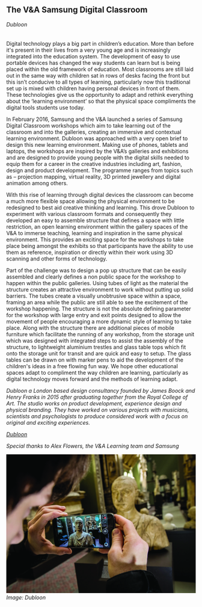 ## The V&A Samsung Digital Classroom

_Dubloon_
<br />
<br />
<br />
Digital technology plays a big part in children’s education. More than before it's present in their lives from a very young age and is increasingly integrated into the education system. The development of easy to use portable devices has changed the way students can learn but is being placed within the old framework of education. Most classrooms are still laid out in the same way with children sat in rows of desks facing the front but this isn’t conducive to all types of learning, particularly now this traditional set up is mixed with children having personal devices in front of them. These technologies give us the opportunity to adapt and rethink everything about the ‘learning environment’ so that the physical space compliments the digital tools students use today. 

In February 2016, Samsung and the V&A launched a series of Samsung Digital Classroom workshops which aim to take learning out of the classroom and into the galleries, creating an immersive and contextual learning environment. Dubloon was approached with a very open brief to design this new learning environment. Making use of phones, tablets and laptops, the workshops are inspired by the V&A’s galleries and exhibitions and are designed to provide young people with the digital skills needed to equip them for a career in the creative industries including art, fashion, design and product development. The programme ranges from topics such as – projection mapping, virtual reality, 3D printed jewellery and digital animation among others.    

With this rise of learning through digital devices the classroom can become a much more flexible space allowing the physical environment to be redesigned to best aid creative thinking and learning. This drove Dubloon to experiment with various classroom formats and consequently they developed an easy to assemble structure that defines a space with little restriction, an open learning environment within the gallery spaces of the V&A to immerse teaching, learning and inspiration in the same physical environment. This provides an exciting space for the workshops to take place being amongst the exhibits so that participants have the ability to use them as reference, inspiration or directly within their work using 3D scanning and other forms of technology.

Part of the challenge was to design a pop up structure that can be easily assembled and clearly defines a non public space for the workshop to happen within the public galleries. Using tubes of light as the material the structure creates an attractive environment to work without putting up solid barriers. The tubes create a visually unobtrusive space within a space, framing an area while the public are still able to see the excitement of the workshop happening. The structure is not the absolute defining parameter for the workshop with large entry and exit points designed to allow the movement of people encouraging a more dynamic style of learning to take place. Along with the structure there are additional pieces of mobile furniture which facilitate the running of any workshop, from the storage unit which was designed with integrated steps to assist the assembly of the structure, to lightweight aluminium trestles and glass table tops which fit onto the storage unit for transit and are quick and easy to setup. The glass tables can be drawn on with marker pens to aid the development of the children's ideas in a free flowing fun way. We hope other educational spaces adapt to compliment the way children are learning, particularly as digital technology moves forward and the methods of learning adapt.

_Dubloon a London based design consultancy founded by James Boock and Henry Franks in 2015 after graduating together from the Royal College of Art. The studio works on product development, experience design and physical branding. They have worked on various projects with musicians, scientists and psychologists to produce considered work with a focus on original and exciting experiences._

[*Dubloon*](http://www.dubloon.co.uk)

_Special thanks to Alex Flowers, the V&A Learning team and Samsung_

![Image: Dubloon](images/48.jpg)
_Image: Dubloon_
